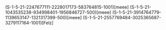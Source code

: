 (S-1-5-21-2247677111-2228017173-583764815-1001)[meee]
(S-1-5-21-1043535238-934998401-1956846727-500)[meee]
(S-1-5-21-3914764779-1139653147-1321317399-500)[meee]
(S-1-5-21-2557769484-3025365687-3279117164-1001)[Felz]
